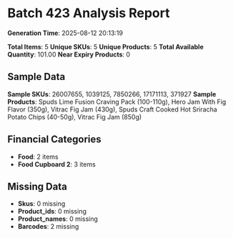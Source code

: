 # Batch 423 Analysis Report

**Generation Time**: 2025-08-12 20:13:19

**Total Items**: 5
**Unique SKUs**: 5
**Unique Products**: 5
**Total Available Quantity**: 101.00
**Near Expiry Products**: 0

## Sample Data
**Sample SKUs**: 26007655, 1039125, 7850266, 17171113, 371927
**Sample Products**: Spuds Lime Fusion Craving Pack (100-110g), Hero Jam With Fig Flavor (350g), Vitrac Fig Jam (430g), Spuds Craft Cooked Hot Sriracha Potato Chips (40-50g), Vitrac Fig Jam (850g)

## Financial Categories
- **Food**: 2 items
- **Food Cupboard 2**: 3 items

## Missing Data
- **Skus**: 0 missing
- **Product_ids**: 0 missing
- **Product_names**: 0 missing
- **Barcodes**: 2 missing
